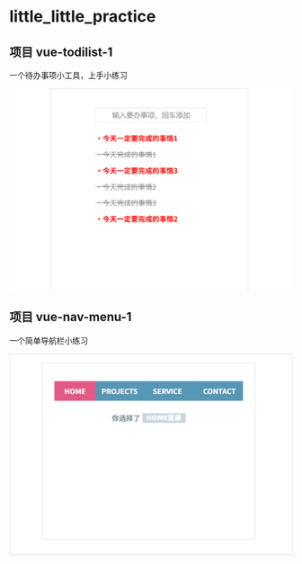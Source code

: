# little_little_practice
## 项目 vue-todilist-1

一个待办事项小工具，上手小练习

![vue-todolist-1效果图](static/vue-todolist-1效果图.png)

## 项目 vue-nav-menu-1

一个简单导航栏小练习

![效果图：vue-nav-menu-1](static/效果图：vue-nav-menu-1.png)
